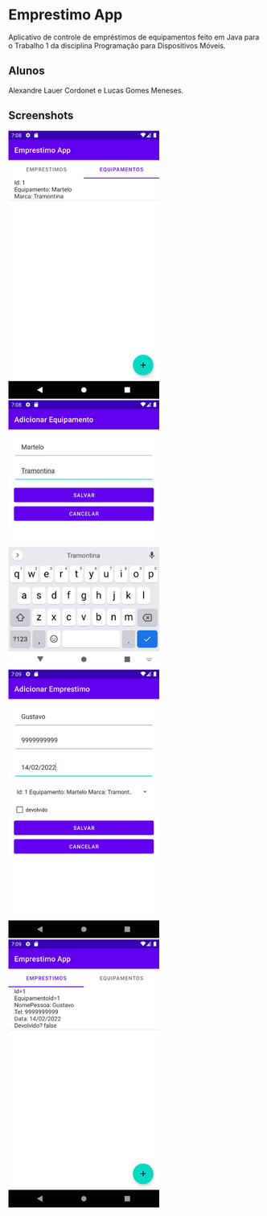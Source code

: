 # Emprestimo App
Aplicativo de controle de empréstimos de equipamentos feito em Java para o 
Trabalho 1 da disciplina Programação para Dispositivos Móveis.


## Alunos
Alexandre Lauer Cordonet e Lucas Gomes Meneses. 

## Screenshots
<img src="screenshot/st2.png" alt="st2" width="300"/> <img src="screenshot/st1.png" alt="st1" width="300"/>
<img src="screenshot/st3.png" alt="st3" width="300"/> <img src="screenshot/st4.png" alt="st4" width="300"/>
